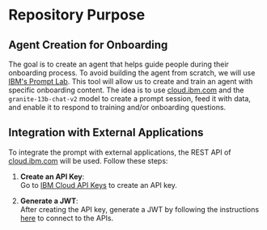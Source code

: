 # Repository Purpose

## Agent Creation for Onboarding

The goal is to create an agent that helps guide people during their onboarding process. To avoid building the agent from scratch, we will use [IBM's Prompt Lab](https://www.ibm.com/docs/en/watsonx/saas?topic=solutions-prompt-lab). This tool will allow us to create and train an agent with specific onboarding content. The idea  is to use [cloud.ibm.com](https://cloud.ibm.com) and the `granite-13b-chat-v2` model to create a prompt session, feed it with data, and enable it to respond to training and/or onboarding questions.

## Integration with External Applications

To integrate the prompt with external applications, the REST API of [cloud.ibm.com](https://cloud.ibm.com) will be used. Follow these steps:

1. **Create an API Key**:  
   Go to [IBM Cloud API Keys](https://cloud.ibm.com/iam/apikeys) to create an API key.

2. **Generate a JWT**:  
   After creating the API key, generate a JWT by following the instructions [here](https://cloud.ibm.com/docs/watson?topic=watson-iam#iam) to connect to the APIs.
